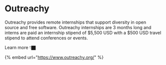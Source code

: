 # Outreachy

Outreachy provides remote internships that support diversity in open source and free software. Outreachy internships are 3 months long and interns are paid an internship stipend of $5,500 USD with a $500 USD travel stipend to attend conferences or events.

Learn more 👇🏿

{% embed url="https://www.outreachy.org/" %}



